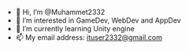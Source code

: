 - 👋 Hi, I’m @Muhammet2332
- 👀 I’m interested in GameDev, WebDev and AppDev
- 🌱 I’m currently learning Unity engine
- 📫 My email address: ituser2332@gmail.com

<!---
Muhammet2332/Muhammet2332 is a ✨ special ✨ repository because its `README.md` (this file) appears on your GitHub profile.
You can click the Preview link to take a look at your changes.
--->
